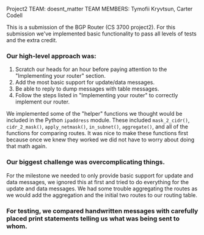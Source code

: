 Project2
TEAM: doesnt_matter
TEAM MEMBERS: Tymofii Kryvtsun, Carter Codell

This is a submission of the BGP Router (CS 3700 project2).
For this submission we've implemented basic functionality to pass all levels of tests and the extra credit.

### Our high-level approach was:
1. Scratch our heads for an hour before paying attention to the "Implementing your router" section.
2. Add the most basic support for update/data messages.
3. Be able to reply to dump messages with table messages.
4. Follow the steps listed in "Implementing your router" to correctly implement our router.

We implemented some of the "helper" functions we thought would be included in the Python `ipaddress` module. These included `mask_2_cidr()`, `cidr_2_mask()`, `apply_netmask()`, `in_subnet()`, `aggregate()`, and all of the functions for comparing routes. It was nice to make these functions first because once we knew they worked we did not have to worry about doing that math again.

### Our biggest challenge was overcomplicating things.
For the milestone we needed to only provide basic support for update and data messages, we ignored this at first and tried to do everything for the update and data messages. We had some trouble aggregating the routes as we would add the aggregation and the initial two routes to our routing table.

### For testing, we compared handwritten messages with carefully placed print statements telling us what was being sent to whom.
